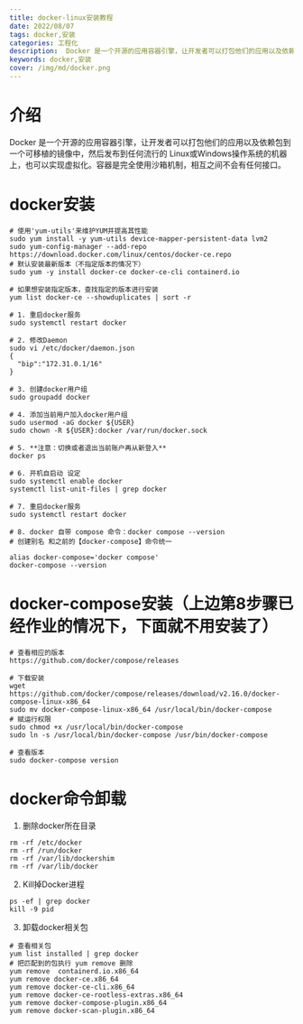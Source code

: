 ```yaml
---
title: docker-linux安装教程
date: 2022/08/07
tags: docker,安装
categories: 工程化
description:  Docker 是一个开源的应用容器引擎，让开发者可以打包他们的应用以及依赖包到一个可移植的镜像中，然后发布到任何流行的 Linux或Windows操作系统的机器上，也可以实现虚拟化。容器是完全使用沙箱机制，相互之间不会有任何接口。
keywords: docker,安装
cover: /img/md/docker.png
---
```



# 介绍
Docker 是一个开源的应用容器引擎，让开发者可以打包他们的应用以及依赖包到一个可移植的镜像中，然后发布到任何流行的 Linux或Windows操作系统的机器上，也可以实现虚拟化。容器是完全使用沙箱机制，相互之间不会有任何接口。

# docker安装
```shell
# 使用'yum-utils'来维护YUM并提高其性能
sudo yum install -y yum-utils device-mapper-persistent-data lvm2
sudo yum-config-manager --add-repo https://download.docker.com/linux/centos/docker-ce.repo
# 默认安装最新版本（不指定版本的情况下）
sudo yum -y install docker-ce docker-ce-cli containerd.io

# 如果想安装指定版本，查找指定的版本进行安装
yum list docker-ce --showduplicates | sort -r

# 1. 重启docker服务
sudo systemctl restart docker

# 2. 修改Daemon
sudo vi /etc/docker/daemon.json
{
  "bip":"172.31.0.1/16"
}

# 3. 创建docker用户组
sudo groupadd docker

# 4. 添加当前用户加入docker用户组
sudo usermod -aG docker ${USER}
sudo chown -R ${USER}:docker /var/run/docker.sock

# 5. **注意：切换或者退出当前账户再从新登入**
docker ps

# 6. 开机自启动 设定
sudo systemctl enable docker
systemctl list-unit-files | grep docker

# 7. 重启docker服务
sudo systemctl restart docker

# 8. docker 自带 compose 命令：docker compose --version
# 创建别名 和之前的【docker-compose】命令统一

alias docker-compose='docker compose'
docker-compose --version
```

# docker-compose安装（上边第8步骤已经作业的情况下，下面就不用安装了）
```shell
# 查看相应的版本
https://github.com/docker/compose/releases

# 下载安装
wget https://github.com/docker/compose/releases/download/v2.16.0/docker-compose-linux-x86_64
sudo mv docker-compose-linux-x86_64 /usr/local/bin/docker-compose
# 赋运行权限
sudo chmod +x /usr/local/bin/docker-compose
sudo ln -s /usr/local/bin/docker-compose /usr/bin/docker-compose

# 查看版本
sudo docker-compose version
```

# docker命令卸载

1. 删除docker所在目录
```shell
rm -rf /etc/docker
rm -rf /run/docker
rm -rf /var/lib/dockershim
rm -rf /var/lib/docker
```

2. Kill掉Docker进程
```shell
ps -ef | grep docker
kill -9 pid
```

3. 卸载docker相关包
```shell
# 查看相关包
yum list installed | grep docker
# 把匹配到的包执行 yum remove 删除
yum remove  containerd.io.x86_64
yum remove docker-ce.x86_64
yum remove docker-ce-cli.x86_64
yum remove docker-ce-rootless-extras.x86_64
yum remove docker-compose-plugin.x86_64
yum remove docker-scan-plugin.x86_64
```